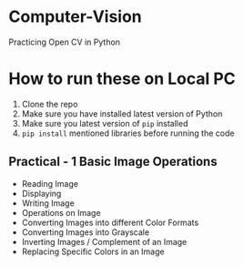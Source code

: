 # Computer-Vision
Practicing Open CV in Python

# How to run these on Local PC
1. Clone the repo
2. Make sure you have installed latest version of Python
3. Make sure you latest version of `pip` installed
4. `pip install` mentioned libraries before running the code

## Practical - 1 Basic Image Operations
- Reading Image
- Displaying
- Writing Image
- Operations on Image
- Converting Images into different Color Formats
- Converting Images into Grayscale
- Inverting Images / Complement of an Image
- Replacing Specific Colors in an Image
